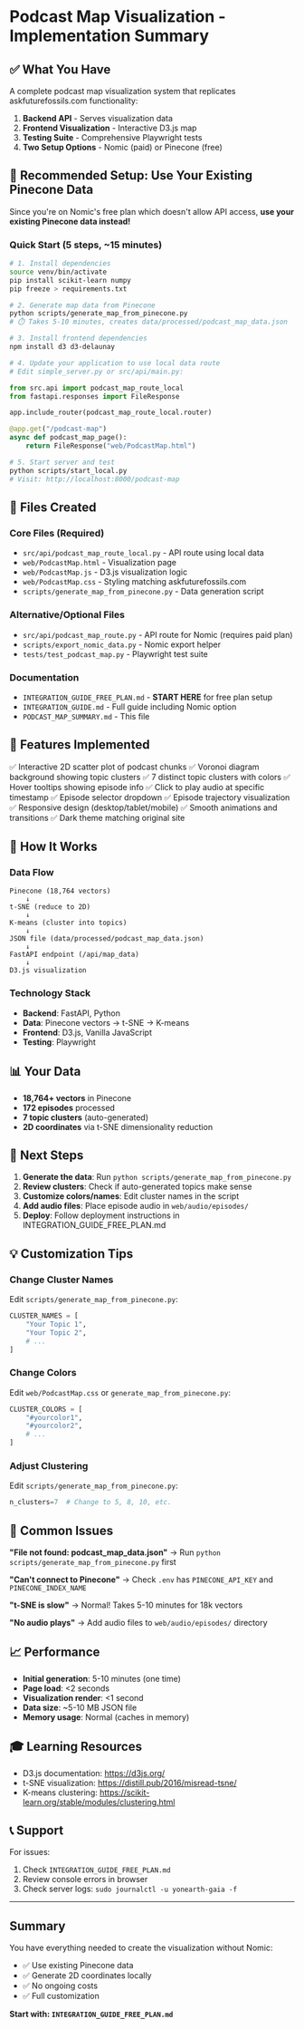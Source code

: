 # Podcast Map Visualization - Implementation Summary

## ✅ What You Have

A complete podcast map visualization system that replicates askfuturefossils.com functionality:

1. **Backend API** - Serves visualization data
2. **Frontend Visualization** - Interactive D3.js map
3. **Testing Suite** - Comprehensive Playwright tests
4. **Two Setup Options** - Nomic (paid) or Pinecone (free)

## 🎯 Recommended Setup: Use Your Existing Pinecone Data

Since you're on Nomic's free plan which doesn't allow API access, **use your existing Pinecone data instead!**

### Quick Start (5 steps, ~15 minutes)

```bash
# 1. Install dependencies
source venv/bin/activate
pip install scikit-learn numpy
pip freeze > requirements.txt

# 2. Generate map data from Pinecone
python scripts/generate_map_from_pinecone.py
# ⏱️ Takes 5-10 minutes, creates data/processed/podcast_map_data.json

# 3. Install frontend dependencies
npm install d3 d3-delaunay

# 4. Update your application to use local data route
# Edit simple_server.py or src/api/main.py:
```

```python
from src.api import podcast_map_route_local
from fastapi.responses import FileResponse

app.include_router(podcast_map_route_local.router)

@app.get("/podcast-map")
async def podcast_map_page():
    return FileResponse("web/PodcastMap.html")
```

```bash
# 5. Start server and test
python scripts/start_local.py
# Visit: http://localhost:8000/podcast-map
```

## 📁 Files Created

### Core Files (Required)
- `src/api/podcast_map_route_local.py` - API route using local data
- `web/PodcastMap.html` - Visualization page
- `web/PodcastMap.js` - D3.js visualization logic
- `web/PodcastMap.css` - Styling matching askfuturefossils.com
- `scripts/generate_map_from_pinecone.py` - Data generation script

### Alternative/Optional Files
- `src/api/podcast_map_route.py` - API route for Nomic (requires paid plan)
- `scripts/export_nomic_data.py` - Nomic export helper
- `tests/test_podcast_map.py` - Playwright test suite

### Documentation
- `INTEGRATION_GUIDE_FREE_PLAN.md` - **START HERE** for free plan setup
- `INTEGRATION_GUIDE.md` - Full guide including Nomic option
- `PODCAST_MAP_SUMMARY.md` - This file

## 🎨 Features Implemented

✅ Interactive 2D scatter plot of podcast chunks
✅ Voronoi diagram background showing topic clusters
✅ 7 distinct topic clusters with colors
✅ Hover tooltips showing episode info
✅ Click to play audio at specific timestamp
✅ Episode selector dropdown
✅ Episode trajectory visualization
✅ Responsive design (desktop/tablet/mobile)
✅ Smooth animations and transitions
✅ Dark theme matching original site

## 🔧 How It Works

### Data Flow
```
Pinecone (18,764 vectors)
    ↓
t-SNE (reduce to 2D)
    ↓
K-means (cluster into topics)
    ↓
JSON file (data/processed/podcast_map_data.json)
    ↓
FastAPI endpoint (/api/map_data)
    ↓
D3.js visualization
```

### Technology Stack
- **Backend**: FastAPI, Python
- **Data**: Pinecone vectors → t-SNE → K-means
- **Frontend**: D3.js, Vanilla JavaScript
- **Testing**: Playwright

## 📊 Your Data

- **18,764+ vectors** in Pinecone
- **172 episodes** processed
- **7 topic clusters** (auto-generated)
- **2D coordinates** via t-SNE dimensionality reduction

## 🚀 Next Steps

1. **Generate the data**: Run `python scripts/generate_map_from_pinecone.py`
2. **Review clusters**: Check if auto-generated topics make sense
3. **Customize colors/names**: Edit cluster names in the script
4. **Add audio files**: Place episode audio in `web/audio/episodes/`
5. **Deploy**: Follow deployment instructions in INTEGRATION_GUIDE_FREE_PLAN.md

## 💡 Customization Tips

### Change Cluster Names
Edit `scripts/generate_map_from_pinecone.py`:
```python
CLUSTER_NAMES = [
    "Your Topic 1",
    "Your Topic 2",
    # ...
]
```

### Change Colors
Edit `web/PodcastMap.css` or `generate_map_from_pinecone.py`:
```python
CLUSTER_COLORS = [
    "#yourcolor1",
    "#yourcolor2",
    # ...
]
```

### Adjust Clustering
Edit `scripts/generate_map_from_pinecone.py`:
```python
n_clusters=7  # Change to 5, 8, 10, etc.
```

## 🐛 Common Issues

**"File not found: podcast_map_data.json"**
→ Run `python scripts/generate_map_from_pinecone.py` first

**"Can't connect to Pinecone"**
→ Check `.env` has `PINECONE_API_KEY` and `PINECONE_INDEX_NAME`

**"t-SNE is slow"**
→ Normal! Takes 5-10 minutes for 18k vectors

**"No audio plays"**
→ Add audio files to `web/audio/episodes/` directory

## 📈 Performance

- **Initial generation**: 5-10 minutes (one time)
- **Page load**: <2 seconds
- **Visualization render**: <1 second
- **Data size**: ~5-10 MB JSON file
- **Memory usage**: Normal (caches in memory)

## 🎓 Learning Resources

- D3.js documentation: https://d3js.org/
- t-SNE visualization: https://distill.pub/2016/misread-tsne/
- K-means clustering: https://scikit-learn.org/stable/modules/clustering.html

## 📞 Support

For issues:
1. Check `INTEGRATION_GUIDE_FREE_PLAN.md`
2. Review console errors in browser
3. Check server logs: `sudo journalctl -u yonearth-gaia -f`

---

## Summary

You have everything needed to create the visualization without Nomic:
- ✅ Use existing Pinecone data
- ✅ Generate 2D coordinates locally
- ✅ No ongoing costs
- ✅ Full customization

**Start with: `INTEGRATION_GUIDE_FREE_PLAN.md`**